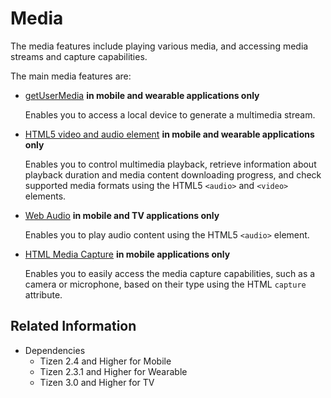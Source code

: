 # Media

The media features include playing various media, and accessing media streams and capture capabilities.

The main media features are:

- [getUserMedia](./getusermedia.md) **in mobile and wearable applications only**  

  Enables you to access a local device to generate a multimedia stream.

- [HTML5 video and audio element](./video-audio.md) **in mobile and wearable applications only**  

  Enables you to control multimedia playback, retrieve information about playback duration and media content downloading progress, and check supported media formats using the HTML5 `<audio>` and `<video>` elements.

- [Web Audio](./webaudio.md)  **in mobile and TV applications only**

  Enables you to play audio content using the HTML5 `<audio>` element.

- [HTML Media Capture](./media-capture.md) **in mobile applications only**  

  Enables you to easily access the media capture capabilities, such as a camera or microphone, based on their type using the HTML `capture` attribute.

## Related Information
* Dependencies  
  - Tizen 2.4 and Higher for Mobile
  - Tizen 2.3.1 and Higher for Wearable
  - Tizen 3.0 and Higher for TV

